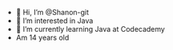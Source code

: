 - 👋 Hi, I’m @Shanon-git
- 👀 I’m interested in Java
- 🌱 I’m currently learning Java at Codecademy
- Am 14 years old
